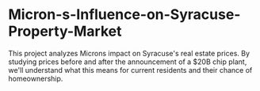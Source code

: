 # Micron-s-Influence-on-Syracuse-Property-Market
This project analyzes Microns impact on Syracuse's real estate prices. By studying prices before and after the announcement of a $20B chip plant, we'll understand what this means for current residents and their chance of homeownership. 

